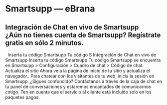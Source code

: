 # Smartsupp — eBrana
## Integración de Chat en vivo de Smartsupp ¿Aún no tienes cuenta de Smartsupp? Regístrate gratis en sólo 2 minutos.
  Inserta tu código Smartsupp Tu código S
Integración de Chat en vivo de Smartsupp
Inserta tu código Smartsupp
Tu código Smartsupp se encuentra en Smartsupp > Configuración > Cuadro de chat > Código de chat.
Actualiza el sitio
Ahora ve a la página de inicio de tu sitio y actualiza el navegador..
Para chatear con los visitantes de tu web, inicia la sesión en Smartsupp.
¿Sigues confundido? Contáctanos a través de la caja de chat en tu panel de conversaciones y estaremos encantados de comunicarnos cotigo. Ten en cuenta que el servicio al cliente está incluido solo en los paquetes pagos.

